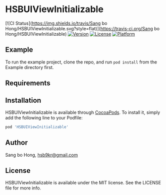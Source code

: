 # HSBUIViewInitializable

[![CI Status](https://img.shields.io/travis/Sang bo Hong/HSBUIViewInitializable.svg?style=flat)](https://travis-ci.org/Sang bo Hong/HSBUIViewInitializable)
[![Version](https://img.shields.io/cocoapods/v/HSBUIViewInitializable.svg?style=flat)](https://cocoapods.org/pods/HSBUIViewInitializable)
[![License](https://img.shields.io/cocoapods/l/HSBUIViewInitializable.svg?style=flat)](https://cocoapods.org/pods/HSBUIViewInitializable)
[![Platform](https://img.shields.io/cocoapods/p/HSBUIViewInitializable.svg?style=flat)](https://cocoapods.org/pods/HSBUIViewInitializable)

## Example

To run the example project, clone the repo, and run `pod install` from the Example directory first.

## Requirements

## Installation

HSBUIViewInitializable is available through [CocoaPods](https://cocoapods.org). To install
it, simply add the following line to your Podfile:

```ruby
pod 'HSBUIViewInitializable'
```

## Author

Sang bo Hong, hsb9kr@gmail.com

## License

HSBUIViewInitializable is available under the MIT license. See the LICENSE file for more info.
